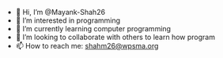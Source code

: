 - 👋 Hi, I’m @Mayank-Shah26
- 👀 I’m interested in programming
- 🌱 I’m currently learning computer programming
- 💞️ I’m looking to collaborate with others to learn how program 
- 📫 How to reach me: shahm26@wpsma.org

<!---
Mayank-Shah26/Mayank-Shah26 is a ✨ special ✨ repository because its `README.md` (this file) appears on your GitHub profile.
You can click the Preview link to take a look at your changes.
--->
